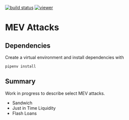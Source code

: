 [![build status](https://github.com/CalebEverett/mev-attacks/actions/workflows/build.yml/badge.svg)](https://github.com/CalebEverett/mev-attacks/actions/workflows/build.yml)
[![viewer](https://img.shields.io/badge/notebook-viewer-blue)](https://calebeverett.github.io/CalebEverett/mev-attacks/)

# MEV Attacks

## Dependencies

Create a virtual environment and install dependencies with

    pipenv install

## Summary

Work in progress to describe select MEV attacks.

* Sandwich
* Just in Time Liquidity
* Flash Loans


